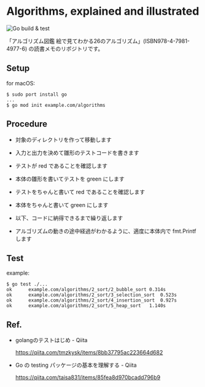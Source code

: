 # Algorithms, explained and illustrated

![Go build & test](https://github.com/msfukui/algorithms/actions/workflows/go.yml/badge.svg)

「アルゴリズム図鑑 絵で見てわかる26のアルゴリズム」(ISBN978-4-7981-4977-6) の読書メモのリポジトリです。

## Setup

for macOS:

```
$ sudo port install go
...
$ go mod init example.com/algorithms
```

## Procedure

* 対象のディレクトリを作って移動します

* 入力と出力を決めて雛形のテストコードを書きます

* テストが red であることを確認します

* 本体の雛形を書いてテストを green にします

* テストをちゃんと書いて red であることを確認します

* 本体をちゃんと書いて green にします

* 以下、コードに納得できるまで繰り返します

* アルゴリズムの動きの途中経過がわかるように、適度に本体内で fmt.Printf します

## Test

example:

```
$ go test ./...
ok  	example.com/algorithms/2_sort/2_bubble_sort	0.314s
ok  	example.com/algorithms/2_sort/3_selection_sort	0.523s
ok  	example.com/algorithms/2_sort/4_insertion_sort	0.927s
ok  	example.com/algorithms/2_sort/5_heap_sort	1.140s
```

## Ref.

* golangのテストはじめ - Qiita

    https://qiita.com/tmzkysk/items/8bb37795ac223664d682

* Go の testing パッケージの基本を理解する - Qiita

    https://qiita.com/taisa831/items/85fea8d970bcadd796b9
